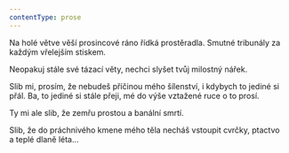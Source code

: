 ```yaml
---
contentType: prose
---
```


Na holé větve věší prosincové ráno řídká prostěradla. Smutné tribunály za každým vřelejším stiskem.

Neopakuj stále své tázací věty, nechci slyšet tvůj milostný nářek.

Slib mi, prosím, že nebudeš příčinou mého šílenství, i kdybych to jediné si přál. Ba, to jediné si stále přeji, mé do výše vztažené ruce o to prosí.

Ty mi ale slib, že zemřu prostou a banální smrtí.

Slib, že do práchnivého kmene mého těla necháš vstoupit cvrčky, ptactvo a teplé dlaně léta…
